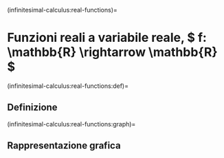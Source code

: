 (infinitesimal-calculus:real-functions)=
# Funzioni reali a variabile reale, $ f: \mathbb{R} \rightarrow \mathbb{R} $

(infinitesimal-calculus:real-functions:def)=
## Definizione

(infinitesimal-calculus:real-functions:graph)=
## Rappresentazione grafica


